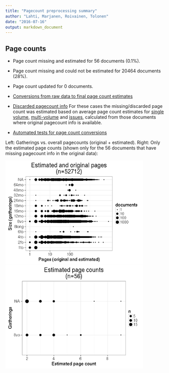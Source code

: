 ```yaml
---
title: "Pagecount preprocessing summary"
author: "Lahti, Marjanen, Roivainen, Tolonen"
date: "2016-07-16"
output: markdown_document
---
```





## Page counts

  * Page count missing and estimated for 56 documents (0.1%).

  * Page count missing and could not be estimated for 20464 documents (28%).

  * Page count updated for 0 documents.
  
  * [Conversions from raw data to final page count estimates](output.tables/pagecount_conversion_nontrivial.csv)

<!--[Page conversions from raw data to final page count estimates with volume info](output.tables/page_conversion_table_full.csv)-->

  * [Discarded pagecount info](output.tables/pagecount_discarded.csv) For these cases the missing/discarded page count was estimated based on average page count estimates for [single volume](mean_pagecounts_singlevol.csv), [multi-volume](mean_pagecounts_multivol.csv) and [issues](mean_pagecounts_issue.csv), calculated from those documents where original pagecount info is available.

  * [Automated tests for page count conversions](https://github.com/rOpenGov/bibliographica/blob/master/inst/extdata/tests_polish_physical_extent.csv)


Left: Gatherings vs. overall pagecounts (original + estimated). Right: Only the estimated page counts (shown only for the 56 documents that have missing pagecount info in the original data):

<img src="figure/pagecount-size-estimated-1.png" title="plot of chunk size-estimated" alt="plot of chunk size-estimated" width="430px" /><img src="figure/pagecount-size-estimated-2.png" title="plot of chunk size-estimated" alt="plot of chunk size-estimated" width="430px" />


<!--

## Average page counts (only works in CERL now)

Multi-volume documents average page counts are given per volume.


|doc.dimension | mean.pages.singlevol|median.pages.singlevol | n.singlevol| mean.pages.multivol| median.pages.multivol| n.multivol| mean.pages.issue| median.pages.issue| n.issue|
|:-------------|--------------------:|:----------------------|-----------:|-------------------:|---------------------:|----------:|----------------:|------------------:|-------:|
|2fo           |                  NaN|NA                     |        1791|                  NA|                    NA|         NA|               NA|                 NA|      NA|
|4to           |                  NaN|NA                     |       30560|                  NA|                    NA|         NA|              NaN|                 NA|       5|
|6to           |                  NaN|NA                     |          18|                  NA|                    NA|         NA|              NaN|                 NA|       1|
|8long         |                  NaN|NA                     |           1|                  NA|                    NA|         NA|               NA|                 NA|      NA|
|8vo           |                  NaN|NA                     |       21437|                   1|                     1|         23|                1|                  1|       9|
|12mo          |                  NaN|NA                     |        2991|                 NaN|                    NA|          4|              NaN|                 NA|       1|
|16mo          |                  NaN|NA                     |        1296|                  NA|                    NA|         NA|               NA|                 NA|      NA|
|18mo          |                  NaN|NA                     |          86|                  NA|                    NA|         NA|               NA|                 NA|      NA|
|24mo          |                  NaN|NA                     |         163|                  NA|                    NA|         NA|               NA|                 NA|      NA|
|32mo          |                  NaN|NA                     |          30|                  NA|                    NA|         NA|               NA|                 NA|      NA|
|48mo          |                  NaN|NA                     |           7|                  NA|                    NA|         NA|               NA|                 NA|      NA|
|64mo          |                  NaN|NA                     |          32|                  NA|                    NA|         NA|               NA|                 NA|      NA|
|NA            |                  NaN|NA                     |       13482|                   1|                     1|         33|                1|                  1|      18|

![plot of chunk size-pagecountsmulti2](figure/pagecount-size-pagecountsmulti2-1.png)

-->
